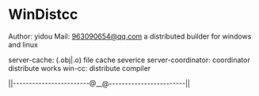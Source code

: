 # WinDistcc
Author: yidou
Mail:	963090654@qq.com
a distributed builder for windows and linux

server-cache:			(.obj|.o) file cache severice
server-coordinator:		coordinator distribute works
win-cc:					distribute compiler

||------------------------@__@------------------------||


